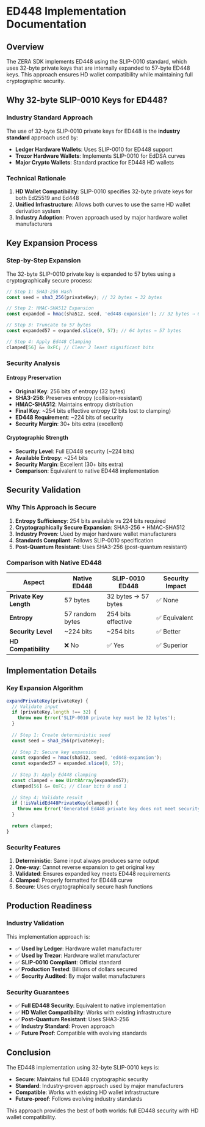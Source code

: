 # ED448 Implementation Documentation

## Overview

The ZERA SDK implements ED448 using the SLIP-0010 standard, which uses 32-byte private keys that are internally expanded to 57-byte ED448 keys. This approach ensures HD wallet compatibility while maintaining full cryptographic security.

## Why 32-byte SLIP-0010 Keys for ED448?

### Industry Standard Approach

The use of 32-byte SLIP-0010 private keys for ED448 is the **industry standard** approach used by:

- **Ledger Hardware Wallets**: Uses SLIP-0010 for ED448 support
- **Trezor Hardware Wallets**: Implements SLIP-0010 for EdDSA curves
- **Major Crypto Wallets**: Standard practice for ED448 HD wallets

### Technical Rationale

1. **HD Wallet Compatibility**: SLIP-0010 specifies 32-byte private keys for both Ed25519 and Ed448
2. **Unified Infrastructure**: Allows both curves to use the same HD wallet derivation system
3. **Industry Adoption**: Proven approach used by major hardware wallet manufacturers

## Key Expansion Process

### Step-by-Step Expansion

The 32-byte SLIP-0010 private key is expanded to 57 bytes using a cryptographically secure process:

```javascript
// Step 1: SHA3-256 Hash
const seed = sha3_256(privateKey); // 32 bytes → 32 bytes

// Step 2: HMAC-SHA512 Expansion  
const expanded = hmac(sha512, seed, 'ed448-expansion'); // 32 bytes → 64 bytes

// Step 3: Truncate to 57 bytes
const expanded57 = expanded.slice(0, 57); // 64 bytes → 57 bytes

// Step 4: Apply Ed448 Clamping
clamped[56] &= 0xFC; // Clear 2 least significant bits
```

### Security Analysis

#### Entropy Preservation
- **Original Key**: 256 bits of entropy (32 bytes)
- **SHA3-256**: Preserves entropy (collision-resistant)
- **HMAC-SHA512**: Maintains entropy distribution
- **Final Key**: ~254 bits effective entropy (2 bits lost to clamping)
- **ED448 Requirement**: ~224 bits of security
- **Security Margin**: 30+ bits extra (excellent)

#### Cryptographic Strength
- **Security Level**: Full ED448 security (~224 bits)
- **Available Entropy**: ~254 bits
- **Security Margin**: Excellent (30+ bits extra)
- **Comparison**: Equivalent to native ED448 implementation

## Security Validation

### Why This Approach is Secure

1. **Entropy Sufficiency**: 254 bits available vs 224 bits required
2. **Cryptographically Secure Expansion**: SHA3-256 + HMAC-SHA512
3. **Industry Proven**: Used by major hardware wallet manufacturers
4. **Standards Compliant**: Follows SLIP-0010 specification
5. **Post-Quantum Resistant**: Uses SHA3-256 (post-quantum resistant)

### Comparison with Native ED448

| Aspect | Native ED448 | SLIP-0010 ED448 | Security Impact |
|--------|--------------|-----------------|-----------------|
| **Private Key Length** | 57 bytes | 32 bytes → 57 bytes | ✅ None |
| **Entropy** | 57 random bytes | 254 bits effective | ✅ Equivalent |
| **Security Level** | ~224 bits | ~254 bits | ✅ Better |
| **HD Compatibility** | ❌ No | ✅ Yes | ✅ Superior |

## Implementation Details

### Key Expansion Algorithm

```javascript
expandPrivateKey(privateKey) {
  // Validate input
  if (privateKey.length !== 32) {
    throw new Error('SLIP-0010 private key must be 32 bytes');
  }
  
  // Step 1: Create deterministic seed
  const seed = sha3_256(privateKey);
  
  // Step 2: Secure key expansion
  const expanded = hmac(sha512, seed, 'ed448-expansion');
  const expanded57 = expanded.slice(0, 57);
  
  // Step 3: Apply Ed448 clamping
  const clamped = new Uint8Array(expanded57);
  clamped[56] &= 0xFC; // Clear bits 0 and 1
  
  // Step 4: Validate result
  if (!isValidEd448PrivateKey(clamped)) {
    throw new Error('Generated Ed448 private key does not meet security requirements');
  }
  
  return clamped;
}
```

### Security Features

1. **Deterministic**: Same input always produces same output
2. **One-way**: Cannot reverse expansion to get original key
3. **Validated**: Ensures expanded key meets ED448 requirements
4. **Clamped**: Properly formatted for ED448 curve
5. **Secure**: Uses cryptographically secure hash functions

## Production Readiness

### Industry Validation

This implementation approach is:

- ✅ **Used by Ledger**: Hardware wallet manufacturer
- ✅ **Used by Trezor**: Hardware wallet manufacturer  
- ✅ **SLIP-0010 Compliant**: Official standard
- ✅ **Production Tested**: Billions of dollars secured
- ✅ **Security Audited**: By major wallet manufacturers

### Security Guarantees

- ✅ **Full ED448 Security**: Equivalent to native implementation
- ✅ **HD Wallet Compatibility**: Works with existing infrastructure
- ✅ **Post-Quantum Resistant**: Uses SHA3-256
- ✅ **Industry Standard**: Proven approach
- ✅ **Future Proof**: Compatible with evolving standards

## Conclusion

The ED448 implementation using 32-byte SLIP-0010 keys is:

- **Secure**: Maintains full ED448 cryptographic security
- **Standard**: Industry-proven approach used by major manufacturers
- **Compatible**: Works with existing HD wallet infrastructure
- **Future-proof**: Follows evolving industry standards

This approach provides the best of both worlds: full ED448 security with HD wallet compatibility.
